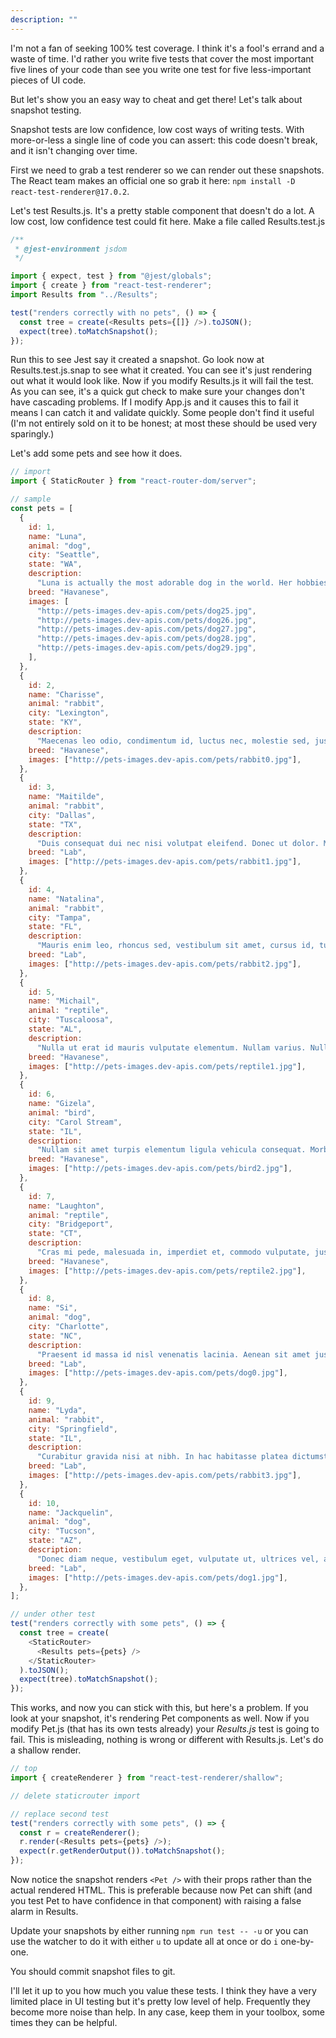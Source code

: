```yaml
---
description: ""
---
```


I'm not a fan of seeking 100% test coverage. I think it's a fool's errand and a waste of time. I'd rather you write five tests that cover the most important five lines of your code than see you write one test for five less-important pieces of UI code.

But let's show you an easy way to cheat and get there! Let's talk about snapshot testing.

Snapshot tests are low confidence, low cost ways of writing tests. With more-or-less a single line of code you can assert: this code doesn't break, and it isn't changing over time.

First we need to grab a test renderer so we can render out these snapshots. The React team makes an official one so grab it here: `npm install -D react-test-renderer@17.0.2`.

Let's test Results.js. It's a pretty stable component that doesn't do a lot. A low cost, low confidence test could fit here. Make a file called Results.test.js

```javascript
/**
 * @jest-environment jsdom
 */

import { expect, test } from "@jest/globals";
import { create } from "react-test-renderer";
import Results from "../Results";

test("renders correctly with no pets", () => {
  const tree = create(<Results pets={[]} />).toJSON();
  expect(tree).toMatchSnapshot();
});
```

Run this to see Jest say it created a snapshot. Go look now at Results.test.js.snap to see what it created. You can see it's just rendering out what it would look like. Now if you modify Results.js it will fail the test. As you can see, it's a quick gut check to make sure your changes don't have cascading problems. If I modify App.js and it causes this to fail it means I can catch it and validate quickly. Some people don't find it useful (I'm not entirely sold on it to be honest; at most these should be used very sparingly.)

Let's add some pets and see how it does.

```javascript
// import
import { StaticRouter } from "react-router-dom/server";

// sample
const pets = [
  {
    id: 1,
    name: "Luna",
    animal: "dog",
    city: "Seattle",
    state: "WA",
    description:
      "Luna is actually the most adorable dog in the world. Her hobbies include yelling at squirrels, aggressively napping on her owners' laps, and asking to be fed two hours before IT'S DAMN WELL TIME LUNA. Luna is beloved by her puppy parents and lazily resides currently in Seattle, Washington.",
    breed: "Havanese",
    images: [
      "http://pets-images.dev-apis.com/pets/dog25.jpg",
      "http://pets-images.dev-apis.com/pets/dog26.jpg",
      "http://pets-images.dev-apis.com/pets/dog27.jpg",
      "http://pets-images.dev-apis.com/pets/dog28.jpg",
      "http://pets-images.dev-apis.com/pets/dog29.jpg",
    ],
  },
  {
    id: 2,
    name: "Charisse",
    animal: "rabbit",
    city: "Lexington",
    state: "KY",
    description:
      "Maecenas leo odio, condimentum id, luctus nec, molestie sed, justo. Pellentesque viverra pede ac diam. Cras pellentesque volutpat dui.\n\nMaecenas tristique, est et tempus semper, est quam pharetra magna, ac consequat metus sapien ut nunc. Vestibulum ante ipsum primis in faucibus orci luctus et ultrices posuere cubilia Curae; Mauris viverra diam vitae quam. Suspendisse potenti.",
    breed: "Havanese",
    images: ["http://pets-images.dev-apis.com/pets/rabbit0.jpg"],
  },
  {
    id: 3,
    name: "Maitilde",
    animal: "rabbit",
    city: "Dallas",
    state: "TX",
    description:
      "Duis consequat dui nec nisi volutpat eleifend. Donec ut dolor. Morbi vel lectus in quam fringilla rhoncus.\n\nMauris enim leo, rhoncus sed, vestibulum sit amet, cursus id, turpis. Integer aliquet, massa id lobortis convallis, tortor risus dapibus augue, vel accumsan tellus nisi eu orci. Mauris lacinia sapien quis libero.\n\nNullam sit amet turpis elementum ligula vehicula consequat. Morbi a ipsum. Integer a nibh.",
    breed: "Lab",
    images: ["http://pets-images.dev-apis.com/pets/rabbit1.jpg"],
  },
  {
    id: 4,
    name: "Natalina",
    animal: "rabbit",
    city: "Tampa",
    state: "FL",
    description:
      "Mauris enim leo, rhoncus sed, vestibulum sit amet, cursus id, turpis. Integer aliquet, massa id lobortis convallis, tortor risus dapibus augue, vel accumsan tellus nisi eu orci. Mauris lacinia sapien quis libero.\n\nNullam sit amet turpis elementum ligula vehicula consequat. Morbi a ipsum. Integer a nibh.\n\nIn quis justo. Maecenas rhoncus aliquam lacus. Morbi quis tortor id nulla ultrices aliquet.",
    breed: "Lab",
    images: ["http://pets-images.dev-apis.com/pets/rabbit2.jpg"],
  },
  {
    id: 5,
    name: "Michail",
    animal: "reptile",
    city: "Tuscaloosa",
    state: "AL",
    description:
      "Nulla ut erat id mauris vulputate elementum. Nullam varius. Nulla facilisi.\n\nCras non velit nec nisi vulputate nonummy. Maecenas tincidunt lacus at velit. Vivamus vel nulla eget eros elementum pellentesque.\n\nQuisque porta volutpat erat. Quisque erat eros, viverra eget, congue eget, semper rutrum, nulla. Nunc purus.",
    breed: "Havanese",
    images: ["http://pets-images.dev-apis.com/pets/reptile1.jpg"],
  },
  {
    id: 6,
    name: "Gizela",
    animal: "bird",
    city: "Carol Stream",
    state: "IL",
    description:
      "Nullam sit amet turpis elementum ligula vehicula consequat. Morbi a ipsum. Integer a nibh.\n\nIn quis justo. Maecenas rhoncus aliquam lacus. Morbi quis tortor id nulla ultrices aliquet.",
    breed: "Havanese",
    images: ["http://pets-images.dev-apis.com/pets/bird2.jpg"],
  },
  {
    id: 7,
    name: "Laughton",
    animal: "reptile",
    city: "Bridgeport",
    state: "CT",
    description:
      "Cras mi pede, malesuada in, imperdiet et, commodo vulputate, justo. In blandit ultrices enim. Lorem ipsum dolor sit amet, consectetuer adipiscing elit.",
    breed: "Havanese",
    images: ["http://pets-images.dev-apis.com/pets/reptile2.jpg"],
  },
  {
    id: 8,
    name: "Si",
    animal: "dog",
    city: "Charlotte",
    state: "NC",
    description:
      "Praesent id massa id nisl venenatis lacinia. Aenean sit amet justo. Morbi ut odio.",
    breed: "Lab",
    images: ["http://pets-images.dev-apis.com/pets/dog0.jpg"],
  },
  {
    id: 9,
    name: "Lyda",
    animal: "rabbit",
    city: "Springfield",
    state: "IL",
    description:
      "Curabitur gravida nisi at nibh. In hac habitasse platea dictumst. Aliquam augue quam, sollicitudin vitae, consectetuer eget, rutrum at, lorem.\n\nInteger tincidunt ante vel ipsum. Praesent blandit lacinia erat. Vestibulum sed magna at nunc commodo placerat.",
    breed: "Lab",
    images: ["http://pets-images.dev-apis.com/pets/rabbit3.jpg"],
  },
  {
    id: 10,
    name: "Jackquelin",
    animal: "dog",
    city: "Tucson",
    state: "AZ",
    description:
      "Donec diam neque, vestibulum eget, vulputate ut, ultrices vel, augue. Vestibulum ante ipsum primis in faucibus orci luctus et ultrices posuere cubilia Curae; Donec pharetra, magna vestibulum aliquet ultrices, erat tortor sollicitudin mi, sit amet lobortis sapien sapien non mi. Integer ac neque.",
    breed: "Lab",
    images: ["http://pets-images.dev-apis.com/pets/dog1.jpg"],
  },
];

// under other test
test("renders correctly with some pets", () => {
  const tree = create(
    <StaticRouter>
      <Results pets={pets} />
    </StaticRouter>
  ).toJSON();
  expect(tree).toMatchSnapshot();
});
```

This works, and now you can stick with this, but here's a problem. If you look at your snapshot, it's rendering Pet components as well. Now if you modify Pet.js (that has its own tests already) your _Results.js_ test is going to fail. This is misleading, nothing is wrong or different with Results.js. Let's do a shallow render.

```javascript
// top
import { createRenderer } from "react-test-renderer/shallow";

// delete staticrouter import

// replace second test
test("renders correctly with some pets", () => {
  const r = createRenderer();
  r.render(<Results pets={pets} />);
  expect(r.getRenderOutput()).toMatchSnapshot();
});
```

Now notice the snapshot renders `<Pet />` with their props rather than the actual rendered HTML. This is preferable because now Pet can shift (and you test Pet to have confidence in that component) with raising a false alarm in Results.

Update your snapshots by either running `npm run test -- -u` or you can use the watcher to do it with either `u` to update all at once or do `i` one-by-one.

You should commit snapshot files to git.

I'll let it up to you how much you value these tests. I think they have a very limited place in UI testing but it's pretty low level of help. Frequently they become more noise than help. In any case, keep them in your toolbox, some times they can be helpful.
